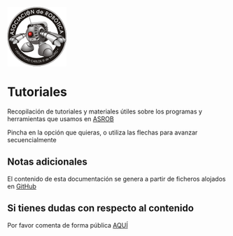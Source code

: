 [![asrob-uc3m logo](assets/asrob-135x135.png)](https://asrob.uc3m.es)

# Tutoriales

Recopilación de tutoriales y materiales útiles sobre los programas y herramientas que usamos en [ASROB](https://asrob.uc3m.es)

Pincha en la opción que quieras, o utiliza las flechas para avanzar secuencialmente

## Notas adicionales

El contenido de esta documentación se genera a partir de ficheros alojados en [GitHub](https://github.com/asrob-uc3m/tutoriales)

## Si tienes dudas con respecto al contenido

Por favor comenta de forma pública [AQUÍ](https://github.com/asrob-uc3m/tutoriales/issues/new)
